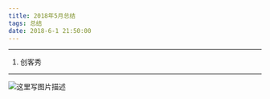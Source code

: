 ```yaml
---
title: 2018年5月总结
tags: 总结
date: 2018-6-1 21:50:00
---
```



----------

 1. 创客秀
 


----------

![这里写图片描述](https://i.loli.net/2018/05/08/5af15a12e3799.jpg)
 

